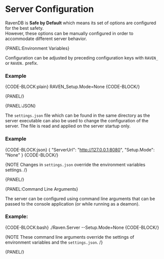 # Server Configuration

RavenDB is **Safe by Default** which means its set of options are configured for the best safety.  
However, these options can be manually configured in order to accommodate different server behavior.

{PANEL:Environment Variables}

Configuration can be adjusted by preceding configuration keys with `RAVEN_` or `RAVEN.` prefix. 

### Example

{CODE-BLOCK:plain}
RAVEN_Setup.Mode=None
{CODE-BLOCK/}

{PANEL/}

{PANEL:JSON}

The `settings.json` file which can be found in the same directory as the server executable can also be used to change the configuration of the server. 
The file is read and applied on the server startup only.

### Example

{CODE-BLOCK:json}
{
    "ServerUrl": "http://127.0.0.1:8080",
    "Setup.Mode": "None"
}
{CODE-BLOCK/}

{NOTE Changes in `settings.json` override the environment variables settings. /}

{PANEL/}

{PANEL:Command Line Arguments}

The server can be configured using command line arguments that can be passed to the console application (or while running as a deamon).

### Example:

{CODE-BLOCK:bash}
./Raven.Server --Setup.Mode=None
{CODE-BLOCK/}

{NOTE These command line arguments override the settings of environment variables and the `settings.json`. /}

{PANEL/}
